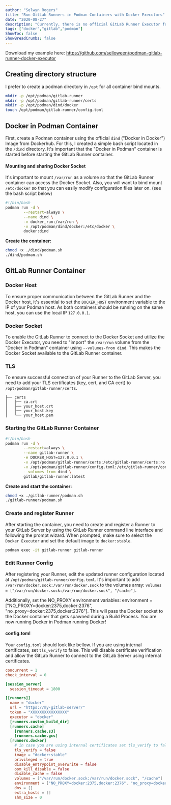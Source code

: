 ```yaml
---
author: "Selwyn Rogers"
title: "Run GitLab Runners in Podman Containers with Docker Executors"
date: "2020-08-27"
description: "Currently, there is no official GitLab Runner Executor for Podman. This presents a challenge for users of RedHat Enterprise Linux 8, which has replaced Docker with Podman. However, I have found a simple solution to run Runners with Docker Executors on RHEL8 without installing Docker natively or having to write a custom executor from scratch. The trick is to run a Podman container that runs Docker inside and shares its Docker Socket as a volume between containers."
tags: ["docker","gitlab","podman"]
ShowToc: false
ShowBreadCrumbs: false
---
```


Download my example here: https://github.com/selloween/podman-gitlab-runner-docker-executor

## Creating directory structure
I prefer to create a podman directory in `/opt` for all container bind mounts.
```bash
mkdir -p /opt/podman/gitlab-runner
mkdir -p /opt/podman/gitlab-runner/certs
mkdir -p /opt/podman/dind/docker
touch /opt/podman/gitlab-runner/config.toml
```

## Docker in Podman Container
First, create a Podman container using the official `dind` ("Docker in Docker") Image from Dockerhub. For this, I created a simple bash script located in the `/dind` directory. It's important that the "Docker in Podman" container is started before starting the GitLab Runner container.

#### Mounting and sharing Docker Socket
It's important to mount `/var/run` as a volume so that the GitLab Runner container can access the Docker Socket. Also, you will want to bind mount `/etc/docker` so that you can easily modify configuration files later on. (see the bash script below)
```bash
#!/bin/bash
podman run -d \
        --restart=always \
        --name dind \
        -v docker_run:/var/run \
        -v /opt/podman/dind/docker:/etc/docker \
        docker:dind
```
**Create the container:**
```bash
chmod +x ./dind/podman.sh
./dind/podman.sh
``` 

## GitLab Runner Container
### Docker Host
To ensure proper communication between the GitLab Runner and the Docker host, it's essential to set the `DOCKER_HOST` environment variable to the IP of your Podman host. As both containers should be running on the same host, you can use the local IP `127.0.0.1`.

### Docker Socket
To enable the GitLab Runner to connect to the Docker Socket and utilize the Docker Executor, you need to "import" the `/var/run` volume from the "Docker in Podman" container using `--volumes-from dind`. This makes the Docker Socket available to the GitLab Runner container.

### TLS
To ensure successful connection of your Runner to the GitLab Server, you need to add your TLS certificates (key, cert, and CA cert) to `/opt/podman/gitlab-runner/certs`.
```
├── certs
│   ├── ca.crt
│   ├── your_host.crt
│   ├── your_host.key
│   └── your_host.pem
```



### Starting the GitLab Runner Container
```bash
#!/bin/bash
podman run -d \
        --restart=always \
        --name gitlab-runner \
        -e DOCKER_HOST=127.0.0.1 \
        -v /opt/podman/gitlab-runner/certs:/etc/gitlab-runner/certs:ro \
        -v /opt/podman/gitlab-runner/config.toml:/etc/gitlab-runner/config.toml \
        --volumes-from dind \
        gitlab/gitlab-runner:latest
```
**Create and start the container:**
```bash
chmod +x ./gitlab-runner/podman.sh
./gitlab-runner/podman.sh
```

### Create and register Runner
After starting the container, you need to create and register a Runner to your GitLab Server by using the GitLab Runner command line interface and following the prompt wizard. When prompted, make sure to select the `Docker Executor` and set the default image to `docker:stable`.
```bash
podman exec -it gitlab-runner gitlab-runner 
```

### Edit Runner Config
After registering your Runner, edit the updated runner configuration located at `/opt/podman/gitlab-runner/config.toml`. It's important to add `/var/run/docker.sock:/var/run/docker.sock` to the volumes array: `volumes = ["/var/run/docker.sock:/var/run/docker.sock", "/cache"]`.

Additionally, set the NO_PROXY environment variables: environment = ["NO_PROXY=docker:2375,docker:2376", "no_proxy=docker:2375,docker:2376"]. This will pass the Docker socket to the Docker container that gets spawned during a Build Process. You are now running Docker in Podman running Docker!

#### config.toml
Your `config.toml` should look like bellow.
If you are using internal certificates, set `tls_verify` to false. This will disable certificate verification and allow the GitLab Runner to connect to the GitLab Server using internal certificates.

```toml
concurrent = 1
check_interval = 0

[session_server]
  session_timeout = 1800

[[runners]]
  name = "docker"
  url = "https://my-gitlab-server/"
  token = "XXXXXXXXXXXXXXXX"
  executor = "docker"
  [runners.custom_build_dir]
  [runners.cache]
    [runners.cache.s3]
    [runners.cache.gcs]
  [runners.docker]
    # in case you are using internal certificates set tls_verify to false
    tls_verify = false
    image = "docker:stable"
    privileged = true
    disable_entrypoint_overwrite = false
    oom_kill_disable = false
    disable_cache = false
    volumes = ["/var/run/docker.sock:/var/run/docker.sock", "/cache"]
    environment = ["NO_PROXY=docker:2375,docker:2376", "no_proxy=docker:2375,docker:2376"]
    dns = []
    extra_hosts = []
    shm_size = 0
```
